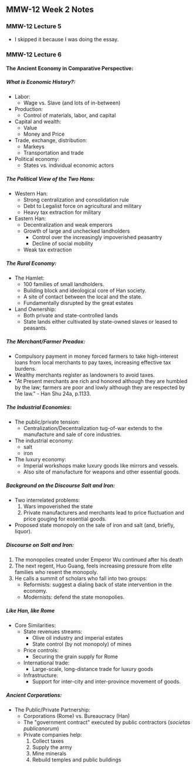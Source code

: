 ## MMW-12 Week 2 Notes
### MMW-12 Lecture 5
- I skipped it because I was doing the essay.

### MMW-12 Lecture 6

#### The Ancient Economy in Comparative Perspective:

##### What is Economic History?:
- Labor:
  - Wage vs. Slave (and lots of in-between)
- Production:
  -  Control of materials, labor, and capital
- Capital and wealth:
  - Value
  - Money and Price
- Trade, exchange, distribution:
  - Markeys
  - Transportation and trade
- Political economy:
  - States vs. individual economic actors
 
##### The Political View of the Two Hans:
- Western Han:
  - Strong centralization and consolidation rule
  - Debt to Legalist force on agricultural and military
  - Heavy tax extraction for military
- Eastern Han:
  - Decentralization and weak emperors
  - Growth of large and unchecked landholders
    - Control over the increasingly impoverished peasantry
    - Decline of social mobility
  - Weak tax extraction

##### The Rural Economy:
- The Hamlet:
  - 100 families of small landholders.
  - Building block and ideological core of Han society.
  - A site of contact between the local and the state.
  - Fundamentally disrupted by the great estates
- Land Ownership:
  - Both private and state-controlled lands
  - State lands either cultivated by state-owned slaves or leased to peasants.

##### The Merchant/Farmer Preadox:
- Compulsory payment in money forced farmers to take high-interest loans from local merchants to pay taxes, increasing effective tax burdens.
- Wealthy merchants register as landowners to avoid taxes.
- "At Present merchants are rich and honored although they are humbled by the law; farmers are poor and lowly although they are respected by the law." - Han Shu 24a, p.1133.

##### The Industrial Economies:
- The public/private tension:
  - Centralization/Decentralization tug-of-war extends to the manufacture and sale of core industries.
- The industrial economy:
  - salt
  - iron
- The luxury economy:
  - Imperial workshops make luxury goods like mirrors and vessels.
  - Also site of manufacture for weapons and other essential goods.

##### Background on the Discourse Salt and Iron:
- Two interrelated problems:
  1. Wars impoverished the state
  2. Private manufacturers and merchants lead to price fluctuation and price gouging for essential goods.
- Proposed state monopoly on the sale of iron and salt (and, briefly, liquor).

##### Discourse on Salt and Iron:
1. The monopolies created under Emperor Wu continued after his death
2. The next regent, Huo Guang, feels increasing pressure from elite families who resent the monopoly.
3. He calls a summit of scholars who fall into two groups:
   - Reformists: suggest a dialing back of state intervention in the economy.
   - Modernists: defend the state monopolies.

##### Like Han, like Rome
- Core Similarities:
  - State revenues streams:
    - Olive oil industry and imperial estates
    - State control (by not monopoly) of mines
  - Price controls:
    - Securing the grain supply for Rome
  - International trade:
    - Large-scale, long-distance trade for luxury goods
  - Infrastructure:
    - Support for inter-city and inter-province movement of goods. 

##### Ancient Corporations:
- The Public/Private Partnership:
  - Corporations (Rome) vs. Bureaucracy (Han)
  - The "government contract" executed by public contractors (_societas publicanorum_)
  - Private companies help:
    1. Collect taxes
    2. Supply the army
    3. Mine minerals
    4. Rebuild temples and public buildings
